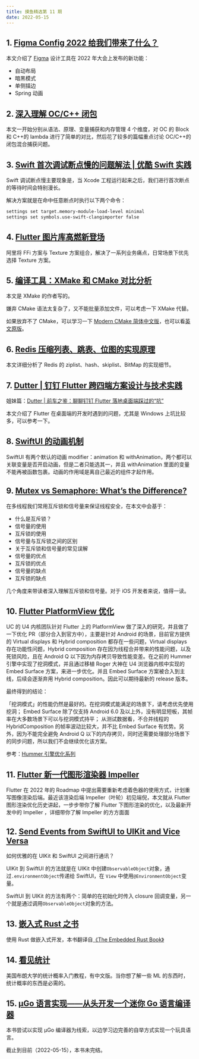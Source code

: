 ```yaml
---
title: 摸鱼精选第 11 期
date: 2022-05-15
---
```



## 1. [Figma Config 2022 给我们带来了什么？](https://mp.weixin.qq.com/s/7asZa5M9zTeLD6BApEZv7Q)

本文介绍了 [Figma](https://www.figma.com/) 设计工具在 2022 年大会上发布的新功能：

- 自动布局
- 暗黑模式
- 单侧描边
- Spring 动画

## 2. [深入理解 OC/C++ 闭包](https://mp.weixin.qq.com/s/NEvtm_yBMghyP_WTUATy8g)

本文一开始分别从语法、原理、变量捕获和内存管理 4 个维度，对 OC 的 Block 和 C++的 lambda 进行了简单的对比，然后花了较多的篇幅重点讨论 OC/C++的闭包混合捕获问题。

## 3. [Swift 首次调试断点慢的问题解法 | 优酷 Swift 实践](https://mp.weixin.qq.com/s/2uwx5fM5PhYryVjug4H8PA)

Swift 调试断点慢主要现象是，当 Xcode 工程运行起来之后，我们进行首次断点的等待时间会特别漫长。

解决方案就是在命中任意断点时执行以下两个命令：

```bash
settings set target.memory-module-load-level minimal
settings set symbols.use-swift-clangimporter false
```

## 4. [Flutter 图片库高燃新登场](https://mp.weixin.qq.com/s/irsf9550JcHrsd5l-V8BbQ)

阿里将 FFi 方案与 Texture 方案组合，解决了一系列业务痛点，日常场景下优先选择 Texture 方案。

## 5. [编译工具：XMake 和 CMake 对比分析](https://mp.weixin.qq.com/s?__biz=MzI4MDI4MDE5Ng==&mid=2247511513&idx=1&sn=f39b762921eda39d096053f31d87cb74)

本文是 XMake 的作者写的。

嫌弃 CMake 语法太复杂了，又不能批量添加文件，可以考虑一下 XMake 代替。

如果放弃不了 CMake，可以学习一下 [Modern CMake 简体中文版](https://modern-cmake-cn.github.io/Modern-CMake-zh_CN/)，也可以看[英文原版](https://cliutils.gitlab.io/modern-cmake/)。

## 6. [Redis 压缩列表、跳表、位图的实现原理](https://mp.weixin.qq.com/s?__biz=MzI1NjEzMjg3NQ==&mid=2247499375&idx=1&sn=b27763d952e9d7ff295bda6dd167bd52)

本文详细分析了 Redis 的 ziplist、hash、skiplist、BitMap 的实现细节。

## 7. [Dutter | 钉钉 Flutter 跨四端方案设计与技术实践](https://mp.weixin.qq.com/s?__biz=Mzg4MDY0ODk0Ng==&mid=2247486687&idx=1&sn=f928b90fb1d3964970dc0c6b0d9f11f9)

姐妹篇：[Dutter | 前车之鉴：聊聊钉钉 Flutter 落地桌面端踩过的“坑”](https://mp.weixin.qq.com/s?__biz=Mzg4MDY0ODk0Ng==&mid=2247486722&idx=1&sn=8fb7a5f4f3ee3991899f6ac6a781c6c3)

本文介绍了 Flutter 在桌面端的开发时遇到的问题，尤其是 Windows 上坑比较多，可以参考一下。

## 8. [SwiftUI 的动画机制](https://www.fatbobman.com/posts/the_animation_mechanism_of_swiftUI/)

SwiftUI 有两个默认的动画 modifier：animation 和 withAnimation，两个都可以关联变量是否开启动画，但是二者只能选其一，并且 withAnimation 里面的变量不能再被函数包裹。动画的作用域是离自己最近的组件才起作用。

## 9. [Mutex vs Semaphore: What’s the Difference?](https://www.guru99.com/mutex-vs-semaphore.html)

在多线程我们常用互斥锁和信号量来保证线程安全，在本文中会基于：

- 什么是互斥锁？
- 信号量的使用
- 互斥锁的使用
- 信号量与互斥锁之间的区别
- 关于互斥锁和信号量的常见误解
- 信号量的优点
- 互斥锁的优点
- 信号量的缺点
- 互斥锁的缺点

几个角度来带读者深入理解互斥锁和信号量。对于 iOS 开发者来说，值得一读。

## 10. [Flutter PlatformView 优化](https://mp.weixin.qq.com/s/gJXk56yJ5oJREHCUbsdhXg)

UC 的 U4 内核团队针对 Flutter 上的 PlatformView 做了深入的研究，并且做了一下优化 PR（部分合入到官方中），主要是针对 Android 的场景，目前官方提供的 Virtual displays 和 Hybrid composition 都存在一些问题，Virtual displays 存在功能性问题，Hybrid composition 存在因为线程合并带来的性能问题，以及死锁风险，且在 Android Q 以下因为内存拷贝导致性能变差。在之前的 Hummer 引擎中实现了挖洞模式，并且通过移植 Roger 大神在 U4 浏览器内核中实现的 Embed Surface 方案，来进一步优化。并且 Embed Surface 方案被合入到主线，后续会逐渐弃用 Hybrid composition。因此可以期待最新的 release 版本。

最终得到的结论：

「挖洞模式」的性能仍然是最好的。在挖洞模式能满足的场景下，请考虑优先使用挖洞；
Embed Surface 除了仅支持 Android 6.0 及以上外，没有明显短板，其帧率在大多数场景下可以与挖洞模式持平；
从测试数据看，不合并线程的 HybridComposition 的帧率波动比较大，并不比 Embed Surface 有优势。另外，因为不能完全避免 Android Q 以下的内存拷贝，同时还需要处理部分场景下的同步问题，所以我们不会继续优化该方案。

参考：[Hummer 引擎优化系列](https://mp.weixin.qq.com/s?__biz=MzUzMjk2ODM1MA==&mid=2247484736&idx=1&sn=c080c85e8eab7152eccc599170613770&chksm=faaa63b1cdddeaa782aee05d96d733623cb4d52f26670b41ab2e9dbf63301aee4995c070fe00&scene=178&cur_album_id=2315269790401298433#rd)

## 11. [Flutter 新一代图形渲染器 Impeller](https://mp.weixin.qq.com/s/PLvlSt3tlX6AjufDm0XVMA)

Flutter 在 2022 年的 Roadmap 中提出需要重新考虑着色器的使用方式，计划重写图像渲染后端。最近该渲染后端 Impeller（叶轮）初见端倪，本文就从 Flutter 图形渲染优化历史讲起，一步步带你了解 Flutter 下图形渲染的优化，以及最新开发中的 Impeller ，详细带你了解 Impeller 的方方面面

## 12. [Send Events from SwiftUI to UIKit and Vice Versa](https://www.swiftjectivec.com/Events-From-SwiftUI-to-UIKit-and-Vice-Versa/)

如何优雅的在 UIKit 和 SwiftUI 之间进行通讯？

UIKit 到 SwiftUI 的方法就是在 UIKit 中创建`ObservableObject`对象，通过`.environmentObject`传递给 SwiftUI，在 `View` 中使用`@EnvironmentObject`变量。

SwiftUI 到 UIKit 的方法有两个：简单的在初始化时传入 closure 回调变量，另一个就是通过调用`ObservableObject`对象的方法。

## 13. [嵌入式 Rust 之书](https://logiase.github.io/The-Embedded-Rust-Book-CN/intro/hardware.html)

使用 Rust 做嵌入式开发，本书翻译自[《The Embedded Rust Book》](https://docs.rust-embedded.org/book/)

## 14. [看见统计](https://seeing-theory.brown.edu/basic-probability/cn.html)

美国布朗大学的统计概率入门教程，有中文版。当你想了解一些 ML 的东西时，统计概率的东西是必需的。

## 15. [µGo 语言实现——从头开发一个迷你 Go 语言编译器](https://wa-lang.org/ugo-compiler-book/)

本书尝试以实现 µGo 编译器为线索，以边学习边完善的自举方式实现一个玩具语言。

截止到目前（2022-05-15），本书未完结。
